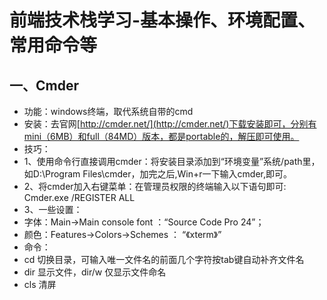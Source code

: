 # 前端技术栈学习-基本操作、环境配置、常用命令等

## 一、Cmder

- 功能：windows终端，取代系统自带的cmd
- 安装：去官网[http://cmder.net/](http://cmder.net/)下载安装即可，分别有mini（6MB）和full（84MD）版本，都是portable的，解压即可使用。
- 技巧：
 - 1、使用命令行直接调用cmder：将安装目录添加到“环境变量”系统/path里，如D:\Program Files\cmder，加完之后,Win+r一下输入cmder,即可。
 - 2、将cmder加入右键菜单：在管理员权限的终端输入以下语句即可: Cmder.exe /REGISTER ALL
 - 3、一些设置：
- 字体：Main->Main console font ：“Source Code Pro	24”；
- 颜色：Features->Colors->Schemes ： “《xterm》”
- 命令：
 - cd 切换目录，可输入唯一文件名的前面几个字符按tab键自动补齐文件名
 - dir 显示文件，dir/w 仅显示文件命名
 - cls 清屏